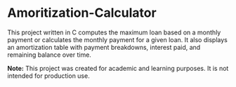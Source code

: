 # Amoritization-Calculator
This project written in C computes the maximum loan based on a monthly payment or calculates the monthly payment for a given loan. It also displays an amortization table with payment breakdowns, interest paid, and remaining balance over time.

**Note:** This project was created for academic and learning purposes. It is not intended for production use.
